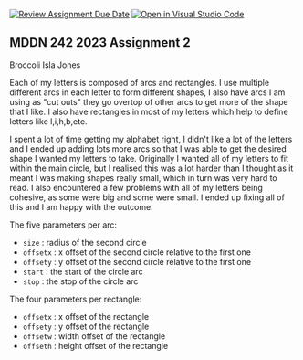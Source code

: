 [![Review Assignment Due Date](https://classroom.github.com/assets/deadline-readme-button-24ddc0f5d75046c5622901739e7c5dd533143b0c8e959d652212380cedb1ea36.svg)](https://classroom.github.com/a/ihfjUrzT)
[![Open in Visual Studio Code](https://classroom.github.com/assets/open-in-vscode-718a45dd9cf7e7f842a935f5ebbe5719a5e09af4491e668f4dbf3b35d5cca122.svg)](https://classroom.github.com/online_ide?assignment_repo_id=11536388&assignment_repo_type=AssignmentRepo)
## MDDN 242 2023 Assignment 2

Broccoli
Isla Jones

Each of my letters is composed of arcs and rectangles. I use multiple different arcs in each letter to form different shapes, I also have arcs I am using as "cut outs" they go overtop of other arcs to get more of the shape that I like. I also have rectangles in most of my letters which help to define letters like l,i,h,b,etc. 

I spent a lot of time getting my alphabet right, I didn't like a lot of the letters and I ended up adding lots more arcs so that I was able to get the desired shape I wanted my letters to take. Originally I wanted all of my letters to fit within the main circle, but I realised this was a lot harder than I thought as it meant I was making shapes really small, which in turn was very hard to read. I also encountered a few problems with all of my letters being cohesive, as some were big and some were small. I ended up fixing all of this and I am happy with the outcome.

The five parameters per arc:
  * `size` : radius of the second circle
  * `offsetx` : x offset of the second circle relative to the first one
  * `offsety` : y offset of the second circle relative to the first one
  * `start` : the start of the circle arc
  * `stop` : the stop of the circle arc

  The four parameters per rectangle:
  * `offsetx` : x offset of the rectangle
  * `offsety` : y offset of the rectangle
  * `offsetw` : width offset of the rectangle
  * `offseth` : height offset of the rectangle
